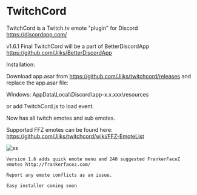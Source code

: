 # TwitchCord
TwitchCord is a Twitch.tv emote "plugin" for Discord https://discordapp.com/

v1.6.1 Final
TwitchCord will be a part of BetterDiscordApp https://github.com/Jiiks/BetterDiscordApp

Installation:

Download app.asar from https://github.com/Jiiks/twitchcord/releases and replace the app.asar file:

Windows: AppData\Local\Discord\app-x.x.xxx\resources

or add TwitchCord.js to load event.

Now has all twitch emotes and sub emotes.

Supported FFZ emotes can be found here: https://github.com/Jiiks/twitchcord/wiki/FFZ-EmoteList

![ss](http://puu.sh/jMyG8.png)

```
Version 1.6 adds quick emote menu and 240 suggested FrankerFaceZ emotes http://frankerfacez.com/
```

```
Report any emote conflicts as an issue.
```

```
Easy installer coming soon
```
